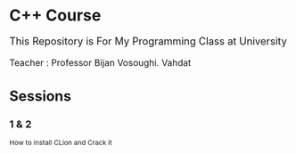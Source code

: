 # C++ Course

<p style="font-size:18px;"> This Repository is For My Programming Class at University </p>
<p style="font-size:16px;"> Teacher : Professor Bijan Vosoughi. Vahdat</p>
<h1 style="font-size:25px;"> Sessions </h1>
<h2 style="font-size:18px;"> 1 & 2 </h2>
<p style="font-size:12px;">  How to install CLion and Crack it </p>
